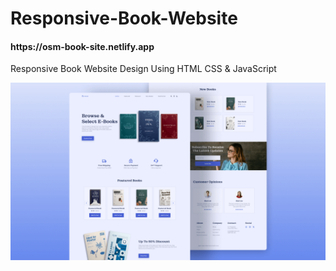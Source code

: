 # Responsive-Book-Website
<h4>https://osm-book-site.netlify.app</h4>
<p>Responsive Book Website Design Using HTML CSS & JavaScript</p>
<img src="preview.png">